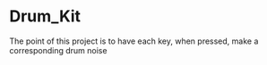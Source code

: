 # Drum_Kit
The point of this project is to have each key, when pressed, make a corresponding drum noise
